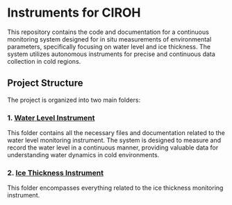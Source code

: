 # Instruments for CIROH

This repository contains the code and documentation for a continuous monitoring system designed for in situ measurements of environmental parameters, specifically focusing on water level and ice thickness. The system utilizes autonomous instruments for precise and continuous data collection in cold regions.

## Project Structure

The project is organized into two main folders:

### 1. [Water Level Instrument](#Water_level_Instrument/README.md)

This folder contains all the necessary files and documentation related to the water level monitoring instrument. The system is designed to measure and record the water level in a continuous manner, providing valuable data for understanding water dynamics in cold environments.


### 2. [Ice Thickness Instrument](#Water_level_Instrument/README.md)

This folder encompasses everything related to the ice thickness monitoring instrument. 
